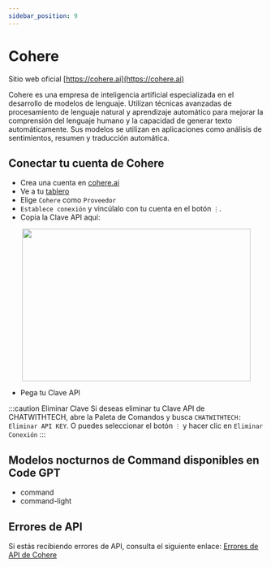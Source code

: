 ```yaml
---
sidebar_position: 9
---
```

# Cohere
Sitio web oficial [https://cohere.ai](https://cohere.ai)

Cohere es una empresa de inteligencia artificial especializada en el desarrollo de modelos de lenguaje. Utilizan técnicas avanzadas de procesamiento de lenguaje natural y aprendizaje automático para mejorar la comprensión del lenguaje humano y la capacidad de generar texto automáticamente. Sus modelos se utilizan en aplicaciones como análisis de sentimientos, resumen y traducción automática.

## Conectar tu cuenta de Cohere
- Crea una cuenta en [cohere.ai](https://cohere.ai/)
- Ve a tu [tablero](https://dashboard.cohere.com/api-keys)
- Elige `Cohere` como `Proveedor`
- `Establece conexión` y vincúlalo con tu cuenta en el botón `⋮`.
- Copia la Clave API aquí:

<p align="center">
      <img width="450" height="300" src="https://github.com/davila7/code-gpt-docs/assets/37567214/2a15c150-bbac-4376-9e0f-d96068220db2" />
</p>

 
- Pega tu Clave API

:::caution Eliminar Clave
Si deseas eliminar tu Clave API de CHATWITHTECH, abre la Paleta de Comandos y busca `CHATWITHTECH: Eliminar API KEY`. O puedes seleccionar el botón `⋮` y hacer clic en `Eliminar Conexión`
:::
## Modelos nocturnos de Command disponibles en Code GPT
- command
- command-light
  
## Errores de API
Si estás recibiendo errores de API, consulta el siguiente enlace: [Errores de API de Cohere](https://docs.cohere.ai/reference/errors)

